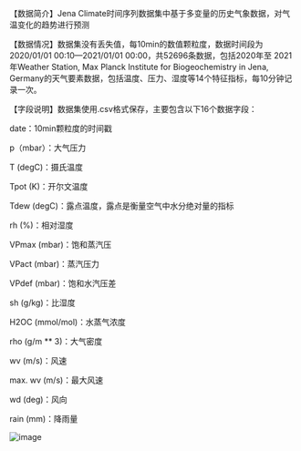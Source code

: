 【数据简介】Jena Climate时间序列数据集中基于多变量的历史气象数据，对气温变化的趋势进行预测

【数据情况】数据集没有丢失值，每10min的数值颗粒度，数据时间段为2020/01/01 00:10—2021/01/01 00:00，共52696条数据，包括2020年至 2021年Weather Station, Max Planck Institute for Biogeochemistry in Jena, Germany的天气要素数据，包括温度、压力、湿度等14个特征指标，每10分钟记录一次。

【字段说明】数据集使用.csv格式保存，主要包含以下16个数据字段：

date：10min颗粒度的时间戳

p（mbar）：大气压力

T (degC)：摄氏温度

Tpot (K)：开尔文温度

Tdew (degC)：露点温度，露点是衡量空气中水分绝对量的指标

rh (%)：相对湿度

VPmax (mbar)：饱和蒸汽压

VPact (mbar)：蒸汽压力

VPdef (mbar)：饱和水汽压差

sh (g/kg)：比湿度

H2OC (mmol/mol)：水蒸气浓度

rho (g/m ** 3)：大气密度

wv (m/s)：风速

max. wv (m/s)：最大风速

wd (deg)：风向

rain (mm)：降雨量

![image](https://github.com/user-attachments/assets/3227026a-5494-4308-a49b-458a0d55a6b6)

